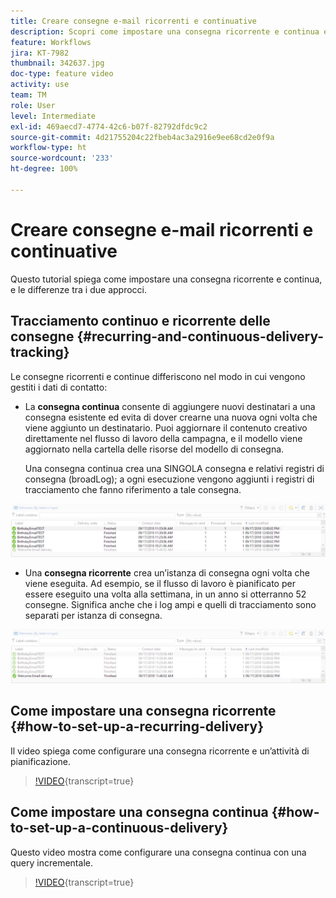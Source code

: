 ```yaml
---
title: Creare consegne e-mail ricorrenti e continuative
description: Scopri come impostare una consegna ricorrente e continua e le differenze tra i due approcci.
feature: Workflows
jira: KT-7982
thumbnail: 342637.jpg
doc-type: feature video
activity: use
team: TM
role: User
level: Intermediate
exl-id: 469aecd7-4774-42c6-b07f-82792dfdc9c2
source-git-commit: 4d21755204c22fbeb4ac3a2916e9ee68cd2e0f9a
workflow-type: ht
source-wordcount: '233'
ht-degree: 100%

---
```


# Creare consegne e-mail ricorrenti e continuative

Questo tutorial spiega come impostare una consegna ricorrente e continua, e le differenze tra i due approcci.

## Tracciamento continuo e ricorrente delle consegne {#recurring-and-continuous-delivery-tracking}

Le consegne ricorrenti e continue differiscono nel modo in cui vengono gestiti i dati di contatto:

* La **consegna continua** consente di aggiungere nuovi destinatari a una consegna esistente ed evita di dover crearne una nuova ogni volta che viene aggiunto un destinatario. Puoi aggiornare il contenuto creativo direttamente nel flusso di lavoro della campagna, e il modello viene aggiornato nella cartella delle risorse del modello di consegna.

  Una consegna continua crea una SINGOLA consegna e relativi registri di consegna (broadLog); a ogni esecuzione vengono aggiunti i registri di tracciamento che fanno riferimento a tale consegna.

![Consegna continua](/help/assets/delivery_continuous.jpg)

* Una **consegna ricorrente** crea un’istanza di consegna ogni volta che viene eseguita. Ad esempio, se il flusso di lavoro è pianificato per essere eseguito una volta alla settimana, in un anno si otterranno 52 consegne. Significa anche che i log ampi e quelli di tracciamento sono separati per istanza di consegna.

![Consegna ricorrente](/help/assets/delivery_recurring.jpg)

## Come impostare una consegna ricorrente {#how-to-set-up-a-recurring-delivery}

Il video spiega come configurare una consegna ricorrente e un’attività di pianificazione.

>[!VIDEO](https://video.tv.adobe.com/v/342638?quality=12&learn=on){transcript=true}

## Come impostare una consegna continua {#how-to-set-up-a-continuous-delivery}

Questo video mostra come configurare una consegna continua con una query incrementale.

>[!VIDEO](https://video.tv.adobe.com/v/342637?quality=12&learn=on){transcript=true}
